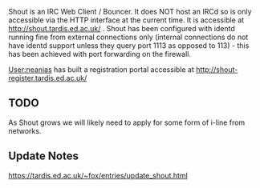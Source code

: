 Shout is an IRC Web Client / Bouncer. It does NOT host an IRCd so is
only accessible via the HTTP interface at the current time. It is
accessible at <http://shout.tardis.ed.ac.uk/> . Shout has been
configured with identd running fine from external connections only
(internal connections do not have identd support unless they query port
1113 as opposed to 113) - this has been achieved with port forwarding on
the firewall.

[User:neanias](User:neanias "wikilink") has built a registration portal
accessible at <http://shout-register.tardis.ed.ac.uk/>

## TODO

As Shout grows we will likely need to apply for some form of i-line from
networks.

## Update Notes

<https://tardis.ed.ac.uk/~fox/entries/update_shout.html>